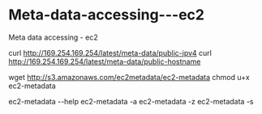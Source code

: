 # Meta-data-accessing---ec2
Meta data accessing - ec2


curl http://169.254.169.254/latest/meta-data/public-ipv4
curl http://169.254.169.254/latest/meta-data/public-hostname

wget http://s3.amazonaws.com/ec2metadata/ec2-metadata
chmod u+x ec2-metadata

ec2-metadata --help
ec2-metadata -a
ec2-metadata -z
ec2-metadata -s

